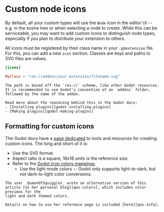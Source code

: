<!--
  ~ Copyright (c) godot-rust; Bromeon and contributors.
  ~ This Source Code Form is subject to the terms of the Mozilla Public
  ~ License, v. 2.0. If a copy of the MPL was not distributed with this
  ~ file, You can obtain one at https://mozilla.org/MPL/2.0/.
-->

# Custom node icons

By default, all your custom types will use the `Node` icon in the editor UI -- e.g. in the scene tree or when selecting a node to create.
While this can be serviceable, you may want to add custom icons to distinguish node types, especially if you plan to distribute your extension
to others.

All icons must be registered by their class name in your `.gdextension` file. For this, you can add a new `icon` section. Classes are keys and
paths to SVG files are values.

```toml
[icons]

MyClass = "res://addons/your_extension/filename.svg"
```

```admonish note title="Icon paths"
The path is based off the `res://` scheme, like other Godot resources. It is recommended to use Godot's convention of an `addons` folder,
followed by the name of the addon. 

Read more about the reasoning behind this in the Godot docs:
- [Installing plugins][godot-installing-plugins]
- [Making plugins][godot-making-plugins]
```

[godot-installing-plugins]: https://docs.godotengine.org/en/stable/tutorials/plugins/editor/installing_plugins.html#finding-plugins
[godot-making-plugins]: https://docs.godotengine.org/en/stable/tutorials/plugins/editor/making_plugins.html


## Formatting for custom icons

The Godot docs have a [page dedicated][godot-icons] to tools and resources for creating custom icons. The long and short of it is:

- Use the SVG format.
- Aspect ratio is a square, 16x16 units is the reference size.
- Refer to the [Godot icon colors mappings][gh-godot-colors].
  - Use the light mode colors -- Godot only supports light-to-dark, but not dark-to-light color conversions.

```admonish help "Third-party article"
The user _QueenOfSquiggles_ wrote an alternative version of this article [on her personal blog][qos-colors], which includes color previews for the
light and dark themed colors.

Details on how to use her reference page is included [here][qos-info].
```

[godot-icons]: https://docs.godotengine.org/en/stable/contributing/development/editor/creating_icons.html
[gh-godot-colors]: https://github.com/godotengine/godot/blob/master/editor/themes/editor_color_map.cpp
[qos-colors]: https://queenofsquiggles.github.io/tech/godot-icon-colours/
[qos-info]: https://queenofsquiggles.github.io/tech/godot-icon-colours/#how-to-use-this
